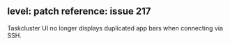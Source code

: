 level: patch
reference: issue 217
---
Taskcluster UI no longer displays duplicated app bars when connecting via SSH.
